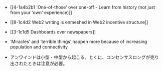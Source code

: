 - [[4-1a4b2b1 'One-of-those' over one-off - Learn from history (not just from your 'own' experience)]]
- [[8-1c4d2 Web2 writing is enmeshed in Web2 incentive structure]]

- [[3-1c1d5 Dashboards over newspapers]]

- ‘Miracles’ and ‘terrible things’ happen more because of increasing population and connectivity

- アンワインドは小型・中型から起こる。とくに、コンセンサスロングが売り出されたときは注意が必要。
